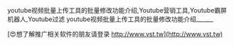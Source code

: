 youtube视频批量上传工具的批量修改功能介绍,Youtube营销工具,Youtube霸屏机器人,Youtube过滤
youtube视频批量上传工具的批量修改功能介绍______

[😍想了解推广相关软件的朋友请登录 http://www.vst.tw](http://www.vst.tw)



